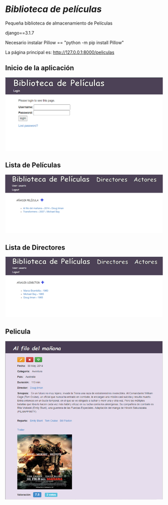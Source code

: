 # _Biblioteca de películas_
Pequeña biblioteca de almacenamiento de Películas

django==3.1.7

Necesario instalar Pillow == "python -m pip install Pillow"

La página principal es: http://127.0.0.1:8000/peliculas

## Inicio de la aplicación
![ScreemShot](https://raw.githubusercontent.com/AlbertoMaciasGutierrez/biblioteca/main/img/InicioSesión.PNG)

## Lista de Películas
![ScreemShot](https://raw.githubusercontent.com/AlbertoMaciasGutierrez/biblioteca/main/img/ListaPeliculas.PNG)

## Lista de Directores
![ScreemShot](https://raw.githubusercontent.com/AlbertoMaciasGutierrez/biblioteca/main/img/ListaDirectores.PNG)

## Pelicula
![ScreemShot](https://raw.githubusercontent.com/AlbertoMaciasGutierrez/biblioteca/main/img/Pelicula.PNG)




